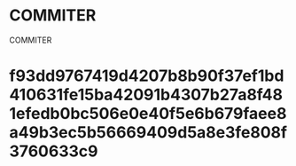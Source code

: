 # COMMITER
COMMITER






# f93dd9767419d4207b8b90f37ef1bd410631fe15ba42091b4307b27a8f481efedb0bc506e0e40f5e6b679faee8a49b3ec5b56669409d5a8e3fe808f3760633c9
